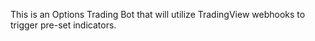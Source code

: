 This is an Options Trading Bot that will utilize TradingView webhooks to trigger pre-set indicators. 